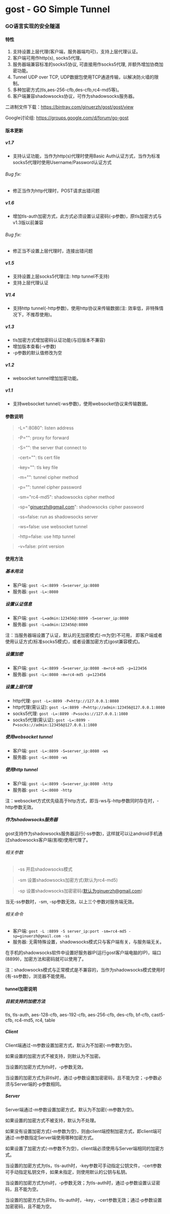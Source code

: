 gost - GO Simple Tunnel
====

### GO语言实现的安全隧道

#### 特性
1. 支持设置上层代理(客户端，服务器端均可)，支持上层代理认证。
2. 客户端可用作http(s), socks5代理。
3. 服务器端兼容标准的socks5协议, 可直接用作socks5代理, 并额外增加协商加密功能。
4. Tunnel UDP over TCP, UDP数据包使用TCP通道传输，以解决防火墙的限制。
5. 多种加密方式(tls,aes-256-cfb,des-cfb,rc4-md5等)。
6. 客户端兼容shadowsocks协议，可作为shadowsocks服务器。

二进制文件下载：https://bintray.com/ginuerzh/gost/gost/view

Google讨论组: https://groups.google.com/d/forum/go-gost

#### 版本更新
##### v1.7
* 支持认证功能，当作为http(s)代理时使用Basic Auth认证方式，当作为标准socks5代理时使用Username/Password认证方式
###### Bug fix:
* 修正当作为http代理时，POST请求出错问题

##### v1.6
* 增加tls-auth加密方式，此方式必须设置认证密码(-p参数)，原tls加密方式与v1.3版以前兼容
###### Bug fix:
* 修正当不设置上层代理时，连接出错问题

##### v1.5
* 支持设置上层socks5代理(注: http tunnel不支持)
* 支持上层代理认证

##### V1.4
* 支持http tunnel(-http参数)，使用http协议来传输数据(注: 效率低，非特殊情况下，不推荐使用)。

##### v1.3
* tls加密方式增加密码认证功能(与旧版本不兼容)
* 增加版本查看(-v参数)
* -p参数的默认值修改为空

##### v1.2 
* websocket tunnel增加加密功能。

##### v1.1 
* 支持websocket tunnel(-ws参数)，使用websocket协议来传输数据。

#### 参数说明
>  -L=":8080": listen address

>  -P="": proxy for forward

>  -S="": the server that connect to

>  -cert="": tls cert file

>  -key="": tls key file

>  -m="": tunnel cipher method

>  -p="": tunnel cipher password

>  -sm="rc4-md5": shadowsocks cipher method

>  -sp="ginuerzh@gmail.com": shadowsocks cipher password

>  -ss=false: run as shadowsocks server

>  -ws=false: use websocket tunnel

>  -http=false: use http tunnel

>  -v=false: print version


#### 使用方法
##### 基本用法
* 客户端: `gost -L=:8899 -S=server_ip:8080`
* 服务器: `gost -L=:8080`

##### 设置认证信息
* 客户端: `gost -L=admin:123456@:8899 -S=server_ip:8080`
* 服务器: `gost -L=admin:123456@:8080`

注：当服务器端设置了认证，默认的无加密模式(-m为空)不可用，
即客户端或者使用认证方式(标准socks5模式)，或者设置加密方式(gost兼容模式)。

##### 设置加密
* 客户端: `gost -L=:8899 -S=server_ip:8080 -m=rc4-md5 -p=123456`
* 服务器: `gost -L=:8080 -m=rc4-md5 -p=123456`

##### 设置上层代理
* http代理: `gost -L=:8899 -P=http://127.0.0.1:8080`
* http代理(需认证): `gost -L=:8899 -P=http://admin:123456@127.0.0.1:8080`
* socks5代理: `gost -L=:8899 -P=socks://127.0.0.1:1080`
* socks5代理(需认证): `gost -L=:8899 -P=socks://admin:123456@127.0.0.1:1080`

##### 使用websocket tunnel
* 客户端: `gost -L=:8899 -S=server_ip:8080 -ws`
* 服务器: `gost -L=:8080 -ws`

##### 使用http tunnel
* 客户端: `gost -L=:8899 -S=server_ip:8080 -http`
* 服务器: `gost -L=:8080 -http`

注：websocket方式优先级高于http方式，即当-ws与-http参数同时存在时，-http参数无效。

##### 作为shadowsocks服务器
gost支持作为shadowsocks服务器运行(-ss参数)，这样就可以让android手机通过shadowsocks客户端(影梭)使用代理了。

###### 相关参数
> -ss 开启shadowsocks模式

> -sm 设置shadowsocks加密方式(默认为rc4-md5)

> -sp 设置shadowsocks加密密码(默认为ginuerzh@gmail.com)

当无-ss参数时，-sm, -sp参数无效。以上三个参数对服务端无效。

###### 相关命令
* 客户端: `gost -L :8899 -S server_ip:port -sm=rc4-md5 -sp=ginuerzh@gmail.com -ss`
* 服务器: 无需特殊设置，shadowsocks模式只与客户端有关，与服务端无关。

在手机的shadowsocks软件中设置好服务器IP(运行gost客户端电脑的IP)，端口(8899)，加密方法和密码就可以使用了。

注：shadowsocks模式与正常模式是不兼容的，当作为shadowsocks模式使用时(有-ss参数)，浏览器不能使用。


#### tunnel加密说明
##### 目前支持的加密方法
tls, tls-auth, aes-128-cfb, aes-192-cfb, aes-256-cfb, des-cfb, bf-cfb, cast5-cfb, rc4-md5, rc4, table

##### Client

Client端通过-m参数设置加密方式，默认为不加密(-m参数为空)。

如果设置的加密方式不被支持，则默认为不加密。

当设置的加密方式为tls时，-p参数无效。

当设置的加密方式为非tls时，通过-p参数设置加密密码，且不能为空；-p参数必须与Server端的-p参数相同。

##### Server

Server端通过-m参数设置加密方式，默认为不加密(-m参数为空)。

如果设置的加密方式不被支持，默认为不处理。

如果没有设置加密方式(-m参数为空)，则由client端控制加密方式，即client端可通过-m参数指定Server端使用哪种加密方式。

如果设置了加密方式(-m参数不为空)，client端必须使用与Server端相同的加密方式。

当设置的加密方式为tls，tls-auth时，-key参数可手动指定公钥文件，-cert参数可手动指定私钥文件，如果未指定，则使用默认的公钥与私钥。

当设置的加密方式为tls时，-p参数无效；为tls-auth时，通过-p参数设置认证密码，且不能为空。

当设置的加密方式为非tls，tls-auth时，-key，-cert参数无效；通过-p参数设置加密密码，且不能为空。


